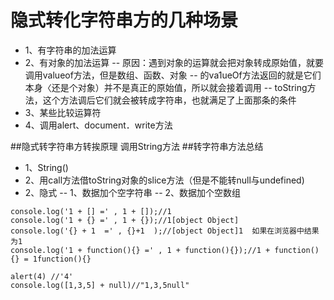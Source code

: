 # 隐式转化字符串方的几种场景
-   1、有字符串的加法运算
-   2、有对象的加法运算
--   原因：遇到对象的运算就会把对象转成原始值，就要调用valueof方法，但是数组、函数、对象
--   的va1ueOf方法返回的就是它们本身〈还是个对象）并不是真正的原始值，所以就会接着调用
--   toString方法，这个方法调后它们就会被转成字符串，也就满足了上面那条的条件
-   3、某些比较运算符
-   4、调用alert、document．write方法

##隐式转字符串方转挨原理
    调用String方法
##转字符串方法总结
-   1、String()
-   2、用call方法借toString对象的slice方法（但是不能转null与undefined)
-   2、隐式
--   1、数据加个空字符串
--   2、数据加个空数组

```
console.log('1 + [] =' , 1 + []);//1
console.log('1 + {} =' , 1 + {});//1[object Object]
console.log('{} + 1  =' , {}+1  );//[object Object]1  如果在浏览器中结果为1
console.log('1 + function(){} =' , 1 + function(){});//1 + function(){} = 1function(){}

alert(4) //'4'
console.log([1,3,5] + null)//"1,3,5null"
```

